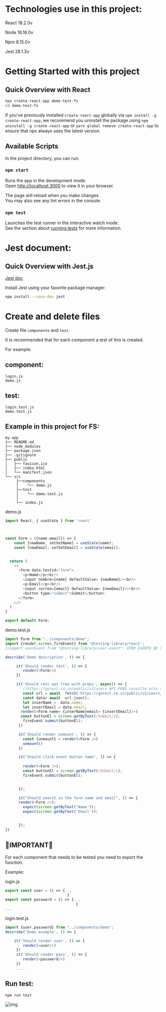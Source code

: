 # Technologies use in this project:
React 18.2.0v

Node 16.16.0v

Npm 8.15.0v

Jest 28.1.3v

# Getting Started with this project

## Quick Overview with React

```sh
npx create-react-app demo-test-fs
cd demo-test-fs
```
If you've previously installed `create-react-app` globally via `npm install -g create-react-app`, we recommend you uninstall the package using `npm uninstall -g create-react-app` or `yarn global remove create-react-app` to ensure that npx always uses the latest version.
## Available Scripts

In the project directory, you can run:

### `npm start`

Runs the app in the development mode.\
Open [http://localhost:3000](http://localhost:3000) to view it in your browser.

The page will reload when you make changes.\
You may also see any lint errors in the console.

### `npm test`

Launches the test runner in the interactive watch mode.\
See the section about [running tests](https://facebook.github.io/create-react-app/docs/running-tests) for more information.

# Jest document:
## Quick Overview with Jest.js

[Jest doc](https://jestjs.io/docs/getting-started) 

Install Jest using your favorite package manager:

```sh
npm install --save-dev jest
```
# Create and delete files
Create file `componente` and `test`.

It is recommended that for each component a test of this is created.

For example:

## component:
```
login.js
demo.js
```
## test:
```
login.test.js
demo.test.js
```
## Example in this project for FS:

```
my-app
├── README.md
├── node_modules
├── package.json
├── .gitignore
├── public
│   ├── favicon.ico
│   ├── index.html
│   └── manifest.json
└── src
     ├──components
     │    └── demo.js
     ├──test
     │    └── demo.test.js
     │
     └── index.js
```
demo.js
```javascript
import React, { useState } from 'react'



const Form = ({name,email}) => {
    const [newName, setSetName] = useState(name);
    const [newEmail, setSetEmail] = useState(email);

    
  return (
    <>
      <form data-testid="form">
        <p>Name</p><br/>
        <input nombre={name} defaultValue= {newName}/><br/>
        <p>Email</p><br/>
        <input correo={email} defaultValue= {newEmail}/><br/>
        <button type="submit">Submit</button>
      </form>
    </>
  )
}

export default Form;
```
demo.test.js
```javascript
import Form from "../components/demo";
import {render,screen,fireEvent} from '@testing-library/react';
//import userEvent from "@testing-library/user-event"; OTRO EVENTO DE CLICKS

describe('Demo description', () => { 

     it('Should render test', () => { 
        render(<Form/>)
     })

     it('Should rest api free with props', async() => { 
        //https://gorest.co.in/public/v2/users API FREE consulte otro usuario si no esta disponible o si sale timeout
        const url = await  fetch('https://gorest.co.in/public/v2/users/3559');
        const data= await  url.json();
        let inserName =  data.name;
        let insertEmail = data.email;
       render(<Form name= {inserName}email= {insertEmail}/>)
       const buttonEl = screen.getByText(/Submit/i);   
        fireEvent.submit(buttonEl);
      })

      it('Should render unmount', () => { 
        const {unmount} = render(<Form />)
        unmount()
      })

      it("Should click event button name", () => {
       
        render(<Form />);
        const buttonEl = screen.getByText(/Submit/i);   
        fireEvent.submit(buttonEl);

       
      });

      it("Should search in the form name and email", () => {
      render(<Form />);
        expect(screen.getByText('Name'));  
        expect(screen.getByText('Email'));  

        
      });
}) 


```

## 🔴IMPORTANT🔴
For each component that needs to be tested you need to export the function.

Example:

login.js
```javascript
export const user = () => {..,
                            }
export const password = () => {..,
                                }
...
   ``` 
login.test.js
```javascript
import {user,password} from "../components/demo";
describe('Demo example', () => { 

    it('Should render user', () => { 
        render(<user/>)
     })
     it('Should render pass', () => { 
        render(<password/>)
     })
     ....
   ``` 
## Run test:
```sh
npm run test
```

![img](https://i.ibb.co/7j99cJm/Test.png)



